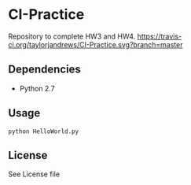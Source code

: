# CI-Practice
Repository to complete HW3 and HW4. 
https://travis-ci.org/taylorjandrews/CI-Practice.svg?branch=master

## Dependencies
* Python 2.7

## Usage
```
python HelloWorld.py
```

## License
See License file
